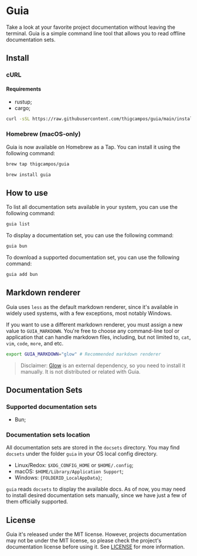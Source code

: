 # Guia

Take a look at your favorite project documentation without leaving the terminal.
Guia is a simple command line tool that allows you to read offline documentation
sets.

## Install

### cURL

#### Requirements

- rustup;
- cargo;

```sh
curl -sSL https://raw.githubusercontent.com/thigcampos/guia/main/install.sh | bash -
```

### Homebrew (macOS-only)

Guia is now available on Homebrew as a Tap. You can install
it using the following command:

```sh
brew tap thigcampos/guia
```

```sh
brew install guia
```

## How to use

To list all documentation sets available in your system,
you can use the following command:

```sh
guia list
```

To display a documentation set, you can use the following command:

```sh
guia bun 
```

To download a supported documentation set, you can use the following command:

```sh
guia add bun
```

## Markdown renderer

Guia uses `less` as the default markdown renderer, since it's available
in widely used systems, with a few exceptions, most notably Windows.

If you want to use a different markdown renderer, you must assign a new value to `GUIA_MARKDOWN`.
You're free to choose any command-line tool or application that can handle markdown files, including,
but not limited to, `cat`, `vim`, `code`, `more`, and etc.

```sh
export GUIA_MARKDOWN="glow" # Recommended markdown renderer
```

> Disclaimer: [Glow](https://github.com/charmbracelet/glow) is an external dependency, so you need to install it manually.
It is not distributed or related with Guia.

## Documentation Sets

### Supported documentation sets

- Bun;

### Documentation sets location

All documentation sets are stored in the `docsets` directory. You may find
`docsets` under the folder `guia` in your OS local config directory.

- Linux/Redox: `$XDG_CONFIG_HOME` or `$HOME/.config`;
- macOS: `$HOME/Library/Application Support`;
- Windows: `{FOLDERID_LocalAppData}`;

`guia` reads `docsets` to display the available docs. As of now,
you may need to install desired documentation sets manually,
since we have just a few of them officially supported.

## License

Guia it's released under the MIT license. However, projects documentation
may not be under the MIT license, so please check the project's documentation
license before using it. See [LICENSE](LICENSE) for more information.
